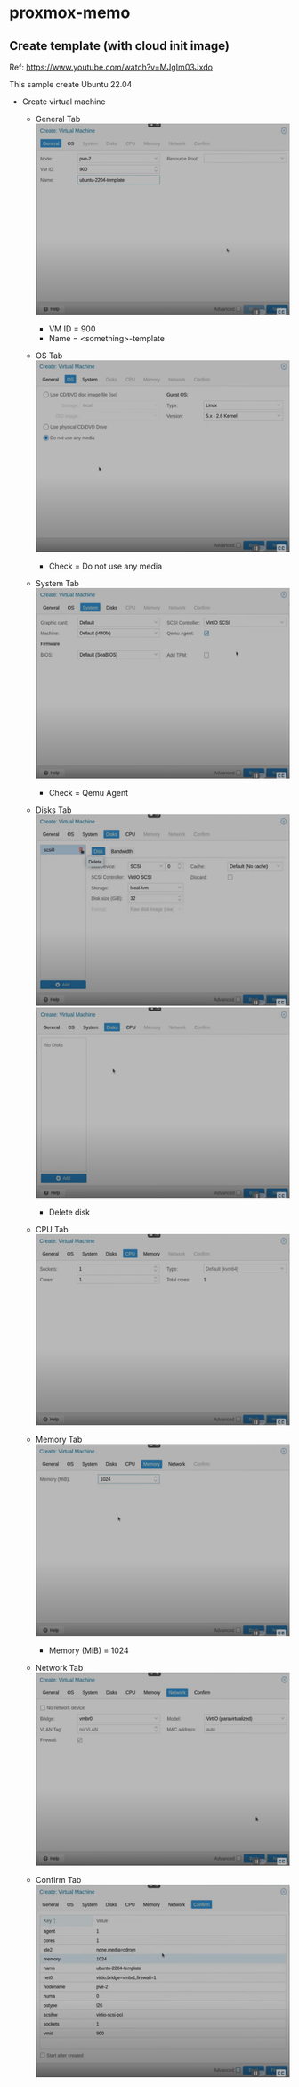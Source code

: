 # proxmox-memo

## Create template (with cloud init image)

Ref: https://www.youtube.com/watch?v=MJgIm03Jxdo

This sample create Ubuntu 22.04

- Create virtual machine

    - General Tab
    ![General Tab](pics/pic1.png)
        - VM ID = 900
        - Name = \<something\>-template

    - OS Tab
    ![OS Tab](pics/pic2.png)
        - Check = Do not use any media
    
    - System Tab
    ![System Tab](pics/pic3.png)
        - Check = Qemu Agent
    
    - Disks Tab
    ![Disks Tab](pics/pic4-1.png)
    ![Disks Tab](pics/pic4-2.png)
        - Delete disk

    - CPU Tab
    ![CPU Tab](pics/pic5.png)

    - Memory Tab
    ![Memory Tab](pics/pic6.png)
        - Memory (MiB) = 1024

    - Network Tab
    ![Network Tab](pics/pic7.png)

    - Confirm Tab
    ![Confirm Tab](pics/pic8.png)


